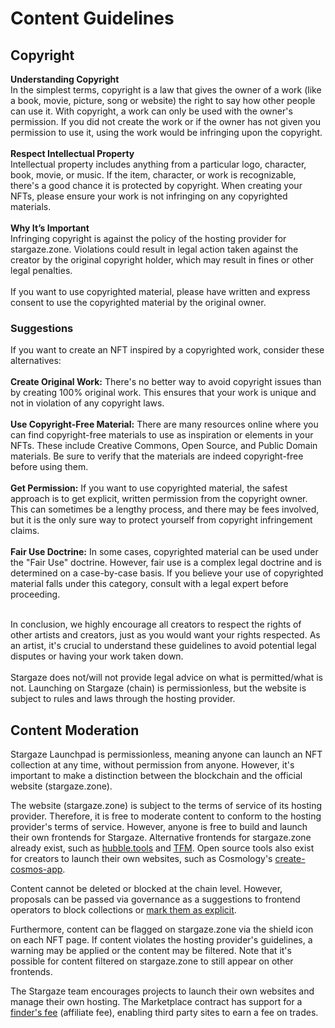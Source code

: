 # Content Guidelines

## **Copyright**

**Understanding Copyright** \
In the simplest terms, copyright is a law that gives the owner of a work (like a book, movie, picture, song or website) the right to say how other people can use it. With copyright, a work can only be used with the owner's permission. If you did not create the work or if the owner has not given you permission to use it, using the work would be infringing upon the copyright. \
\
**Respect Intellectual Property** \
Intellectual property includes anything from a particular logo, character, book, movie, or music. If the item, character, or work is recognizable, there's a good chance it is protected by copyright. When creating your NFTs, please ensure your work is not infringing on any copyrighted materials. \
\
**Why It’s Important** \
Infringing copyright is against the policy of the hosting provider for stargaze.zone. Violations could result in legal action taken against the creator by the original copyright holder, which may result in fines or other legal penalties. \
\
If you want to use copyrighted material, please have written and express consent to use the copyrighted material by the original owner.

### Suggestions

If you want to create an NFT inspired by a copyrighted work, consider these alternatives: \
\
**Create Original Work:** There's no better way to avoid copyright issues than by creating 100% original work. This ensures that your work is unique and not in violation of any copyright laws. \
\
**Use Copyright-Free Material:** There are many resources online where you can find copyright-free materials to use as inspiration or elements in your NFTs. These include Creative Commons, Open Source, and Public Domain materials. Be sure to verify that the materials are indeed copyright-free before using them. \
\
**Get Permission:** If you want to use copyrighted material, the safest approach is to get explicit, written permission from the copyright owner. This can sometimes be a lengthy process, and there may be fees involved, but it is the only sure way to protect yourself from copyright infringement claims. \
\
**Fair Use Doctrine:** In some cases, copyrighted material can be used under the "Fair Use" doctrine. However, fair use is a complex legal doctrine and is determined on a case-by-case basis. If you believe your use of copyrighted material falls under this category, consult with a legal expert before proceeding.

\
In conclusion, we highly encourage all creators to respect the rights of other artists and creators, just as you would want your rights respected. As an artist, it's crucial to understand these guidelines to avoid potential legal disputes or having your work taken down. \
\
Stargaze does not/will not provide legal advice on what is permitted/what is not. Launching on Stargaze (chain) is permissionless, but the website is subject to rules and laws through the hosting provider.

## Content Moderation

Stargaze Launchpad is permissionless, meaning anyone can launch an NFT collection at any time, without permission from anyone. However, it's important to make a distinction between the blockchain and the official website (stargaze.zone).

The website (stargaze.zone) is subject to the terms of service of its hosting provider. Therefore, it is free to moderate content to conform to the hosting provider's terms of service. However, anyone is free to build and launch their own frontends for Stargaze. Alternative frontends for stargaze.zone already exist, such as [hubble.tools](https://www.hubble.tools/) and [TFM](https://tfm.com/nft/collections?networks=stargaze). Open source tools also exist for creators to launch their own websites, such as Cosmology's [create-cosmos-app](https://github.com/cosmology-tech/create-cosmos-app).

Content cannot be deleted or blocked at the chain level. However, proposals can be passed via governance as a suggestions to frontend operators to block collections or [mark them as explicit](https://github.com/public-awesome/launchpad/blob/78d3e730709311c17becc73c16e66d262fcd41ab/packages/sg4/src/lib.rs#L23).

Furthermore, content can be flagged on stargaze.zone via the shield icon on each NFT page. If content violates the hosting provider's guidelines, a warning may be applied or the content may be filtered. Note that it's possible for content filtered on stargaze.zone to still appear on other frontends.

The Stargaze team encourages projects to launch their own websites and manage their own hosting. The Marketplace contract has support for a [finder's fee](https://github.com/public-awesome/marketplace/blob/35c4e70b0d2e5d9acbe51174d77798c7a6347704/contracts/marketplace/src/execute.rs#L94) (affiliate fee), enabling third party sites to earn a fee on trades.
